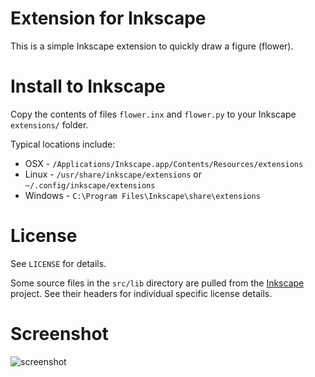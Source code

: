 Extension for Inkscape
======================

This is a simple Inkscape extension to quickly draw a figure (flower).

Install to Inkscape
===================

Copy the contents of files `flower.inx` and `flower.py` to your Inkscape `extensions/` folder.

Typical locations include:

* OSX - `/Applications/Inkscape.app/Contents/Resources/extensions`
* Linux - `/usr/share/inkscape/extensions` or `~/.config/inkscape/extensions`
* Windows - `C:\Program Files\Inkscape\share\extensions`

License
=======

See `LICENSE` for details. 

Some source files in the `src/lib` directory are pulled from the [Inkscape](http://www.inkscape.org/) project. See their headers for individual specific license details.

Screenshot
==========

![screenshot](https://github.com/jpenrici/SVG_Inkscape/blob/master/Extensions_Inkscape/Flower_extension/flower_extension_2018-04-20.png)
